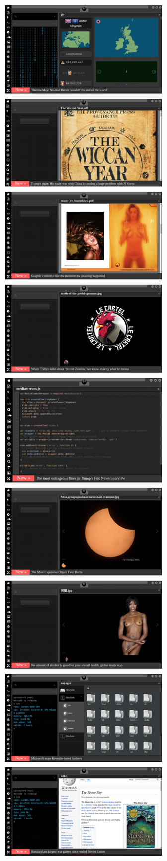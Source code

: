 
[![Image](brexit.png)](https://www.youtube.com/watch?v=nJKwNuqozDw)

<!-- 
https://www.uludagsozluk.com/k/bilimsel-entry-vs-magazinsel-entry/ bkz hagi vs alex
bkz kamalıstların hagi mi alex mi döngüsü
https://eksisozluk.com/hagi-mi-alex-mi-sergen-mi--5797390
bkz kamalıstların küfr etikten sonra futbolculara güzellmeye geçmesi
https://www.uludagsozluk.com/k/alex-de-souza/&w=bg
bkz gışdarın chp ye yabışması 
bkz atacücüke laf etme sebepsiz ananı sikerun şerefsiz
bkz ercüment ovalının dornaz alfayı türk gençliğe armağan etmesi
bkz atacücünün xiomi yi türk gençliğine armağan etmesi
bkz millet hizmet beklerken gışdarın osura osura uyuması
bkz her türlü boku yiyip türklüğü yüceltebilirsiniz - mka
bkz türklükten aldığım tadı hiç bişeydan alamadım - mka
bkz türklük çok süper bişidir öyle süper bişidir ki her boku yedirtir adama -mka
bkz muhtaç olduğun pedofili nekrofili her türlü pislik dmarlarındaki asil kandadır
bkz türklük nekrofili pedofili dinlemez illebet nekrofili kalır - mka
bkz trafikte yaya görünce gaza basmak üstüne araba sürmek türklüğün yüceliğidir - mka
https://www.uludagsozluk.com/k/akit-tv-de-pedofili-skandal%C4%B1/&w=bg bkz pedofili türklüğün yadıdır -mka
https://www.uludagsozluk.com/k/mustafa-kemal-atat%C3%BCrk/&w=gd bkz türklükten aldığı tadı başka bişeyden alamamak
https://www.uludagsozluk.com/k/oytunkaran-%C4%B1n-yazar-oldu%C4%9Fu-s%C3%B6zl%C3%BCkte-yazmak/&w=bg adam haklı evet
-->

![Image](wiccanyear.png)


[![Image](hearthemoment.png)](http://www.taschen-transfer.com/media/downloads/teaser_ce_buendchen.pdf)

[![Image](myth-of-the-jewish-genome.png)](https://www.merriam-webster.com/dictionary/chromatic)

![Image](mediasource.png)

![Image](ISS.png)

[![Image](完璧.png)](https://www.ibm.com/developerworks/jp/aix/library/au-errnovariable/index.html)

![Image](voyager.png)

![Image](stone-sky.png)


